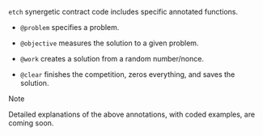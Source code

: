 `etch` synergetic contract code includes specific annotated functions.

-   `@problem` specifies a problem.

-   `@objective` measures the solution to a given problem.

-   `@work` creates a solution from a random number/nonce.

-   `@clear` finishes the competition, zeros everything, and saves the solution.

<div class="admonition note">
  <p class="admonition-title">Note</p>
  <p>Detailed explanations of the above annotations, with coded examples, are coming soon.</p>
</div>
 
 <br />
